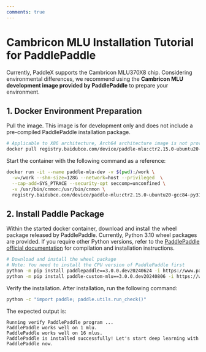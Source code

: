 ```yaml
---
comments: true
---
```


# Cambricon MLU Installation Tutorial for PaddlePaddle

Currently, PaddleX supports the Cambricon MLU370X8 chip. Considering environmental differences, we recommend using the <b>Cambricon MLU development image provided by PaddlePaddle</b> to prepare your environment.

## 1. Docker Environment Preparation
Pull the image. This image is for development only and does not include a pre-compiled PaddlePaddle installation package.

```bash
# Applicable to X86 architecture, Arch64 architecture image is not provided for now
docker pull registry.baidubce.com/device/paddle-mlu:ctr2.15.0-ubuntu20-gcc84-py310
```

Start the container with the following command as a reference:

```bash
docker run -it --name paddle-mlu-dev -v $(pwd):/work \
  -w=/work --shm-size=128G --network=host --privileged  \
  --cap-add=SYS_PTRACE --security-opt seccomp=unconfined \
  -v /usr/bin/cnmon:/usr/bin/cnmon \
  registry.baidubce.com/device/paddle-mlu:ctr2.15.0-ubuntu20-gcc84-py310 /bin/bash
```

## 2. Install Paddle Package
Within the started docker container, download and install the wheel package released by PaddlePaddle. Currently, Python 3.10 wheel packages are provided. If you require other Python versions, refer to the [PaddlePaddle official documentation](https://www.paddlepaddle.org.cn/en/install/quick) for compilation and installation instructions.

```bash
# Download and install the wheel package
# Note: You need to install the CPU version of PaddlePaddle first
python -m pip install paddlepaddle==3.0.0.dev20240624 -i https://www.paddlepaddle.org.cn/packages/nightly/cpu/
python -m pip install paddle-custom-mlu==3.0.0.dev20240806 -i https://www.paddlepaddle.org.cn/packages/nightly/mlu/
```

Verify the installation. After installation, run the following command:

```bash
python -c "import paddle; paddle.utils.run_check()"
```

The expected output is:

```
Running verify PaddlePaddle program ...
PaddlePaddle works well on 1 mlu.
PaddlePaddle works well on 16 mlus.
PaddlePaddle is installed successfully! Let's start deep learning with PaddlePaddle now.
```
